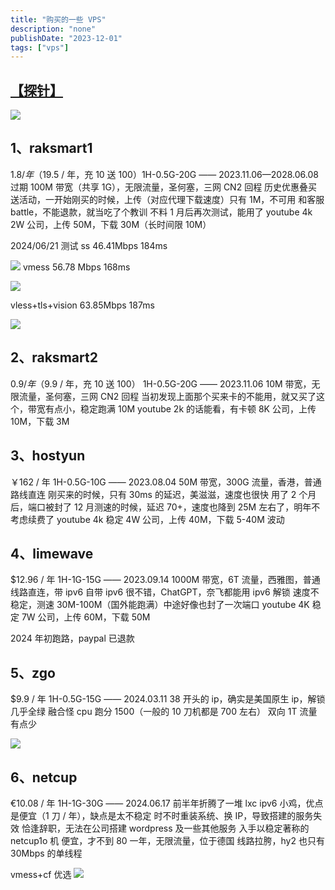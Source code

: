 ```yaml
---
title: "购买的一些 VPS"
description: "none"
publishDate: "2023-12-01"
tags: ["vps"]
---
```


<!-- more --> 

##  [【探针】](https://nezha.343700.xyz/)

![](https://i.730307.xyz/202407201445380.avif)

## 1、raksmart1

$1.8 / 年（$19.5 / 年，充 10 送 100）1H-0.5G-20G —— 2023.11.06—2028.06.08 过期
100M 带宽（共享 1G），无限流量，圣何塞，三网 CN2 回程
历史优惠叠买送活动，一开始刚买的时候，上传（对应代理下载速度）只有 1M，不可用
和客服 battle，不能退款，就当吃了个教训
不料 1 月后再次测试，能用了
youtube 4k 2W
公司，上传 50M，下载 30M（长时间限 10M）

2024/06/21 测试
ss 46.41Mbps 184ms

![](https://i.730307.xyz/202407201446729.avif)
vmess 56.78 Mbps 168ms

![](https://i.730307.xyz/202407201446216.avif)

vless+tls+vision 63.85Mbps 187ms

![](https://i.730307.xyz/202407201447928.avif)

## 2、raksmart2

$0.9 / 年（$9.9 / 年，充 10 送 100） 1H-0.5G-20G —— 2023.11.06
10M 带宽，无限流量，圣何塞，三网 CN2 回程
当初发现上面那个买来卡的不能用，就又买了这个，带宽有点小，稳定跑满 10M
youtube 2k 的话能看，有卡顿 8K
公司，上传 10M，下载 3M

## 3、hostyun

￥162 / 年 1H-0.5G-10G —— 2023.08.04
50M 带宽，300G 流量，香港，普通路线直连
刚买来的时候，只有 30ms 的延迟，美滋滋，速度也很快
用了 2 个月后，端口被封了
12 月测速的时候，延迟 70+，速度也降到 25M 左右了，明年不考虑续费了
youtube 4k 稳定 4W
公司，上传 40M，下载 5-40M 波动

## 4、limewave

$12.96 / 年 1H-1G-15G —— 2023.09.14
1000M 带宽，6T 流量，西雅图，普通线路直连，带 ipv6
自带 ipv6 很不错，ChatGPT，奈飞都能用 ipv6 解锁
速度不稳定，测速 30M-100M（国外能跑满）中途好像也封了一次端口
youtube 4K 稳定 7W
公司，上传 60M，下载 50M

2024 年初跑路，paypal 已退款

## 5、zgo

$9.9 / 年 1H-0.5G-15G —— 2024.03.11
38 开头的 ip，确实是美国原生 ip，解锁几乎全绿
融合怪 cpu 跑分 1500（一般的 10 刀机都是 700 左右）
双向 1T 流量有点少

![](https://i.730307.xyz/202407201447227.avif)

## 6、netcup

€10.08 / 年 1H-1G-30G —— 2024.06.17
前半年折腾了一堆 lxc ipv6 小鸡，优点是便宜（1 刀 / 年），缺点是太不稳定
时不时重装系统、换 IP，导致搭建的服务失效
恰逢辞职，无法在公司搭建 wordpress 及一些其他服务
入手以稳定著称的 netcup1o 机
便宜，才不到 80 一年，无限流量，位于德国
线路拉胯，hy2 也只有 30Mbps 的单线程

vmess+cf 优选
![](https://i.730307.xyz/202407201448401.avif)
